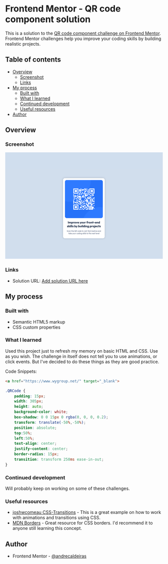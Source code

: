 # Frontend Mentor - QR code component solution

This is a solution to the [QR code component challenge on Frontend Mentor](https://www.frontendmentor.io/challenges/qr-code-component-iux_sIO_H). Frontend Mentor challenges help you improve your coding skills by building realistic projects. 

## Table of contents

- [Overview](#overview)
  - [Screenshot](#screenshot)
  - [Links](#links)
- [My process](#my-process)
  - [Built with](#built-with)
  - [What I learned](#what-i-learned)
  - [Continued development](#continued-development)
  - [Useful resources](#useful-resources)
- [Author](#author)


## Overview

### Screenshot

![](./design/screenshot.png)

### Links

- Solution URL: [Add solution URL here](https://www.frontendmentor.io/solutions/qr-code-component-pH5X5wOa8V)

## My process

### Built with

- Semantic HTML5 markup
- CSS custom properties

### What I learned

Used this project just to refresh my memory on basic HTML and CSS. Use as you wish.
The challenge in itself does not tell you to use animations, or click events. But I've decided to do these things as they are good practice.


Code Snippets:


```html
<a href="https://www.wygroup.net/" target="_blank">
```

```css (Learned a good way to center a div here)
.QRCode {
    padding: 15px;
    width: 305px;
    height: auto;
    background-color: white;
    box-shadow: 0 0 15px 0 rgba(0, 0, 0, 0.2);
    transform: translate(-50%,-50%);
    position: absolute;
    top:50%;
    left:50%;
    text-align: center;
    justify-content: center;
    border-radius: 15px;
    transition: transform 250ms ease-in-out;
}
```

### Continued development

Will probably keep on working on some of these challenges.

### Useful resources

- [joshwcomeau CSS-Transitions](https://www.joshwcomeau.com/animation/css-transitions/) - This is a great example on how to work with animations and transitions using CSS.
- [MDN Borders](https://developer.mozilla.org/en-US/docs/Web/CSS/border-radius) - Great resource for CSS borders. I'd recommend it to anyone still learning this concept.

## Author

- Frontend Mentor - [@andrecaldeiras](https://www.frontendmentor.io/profile/andrecaldeiras)
